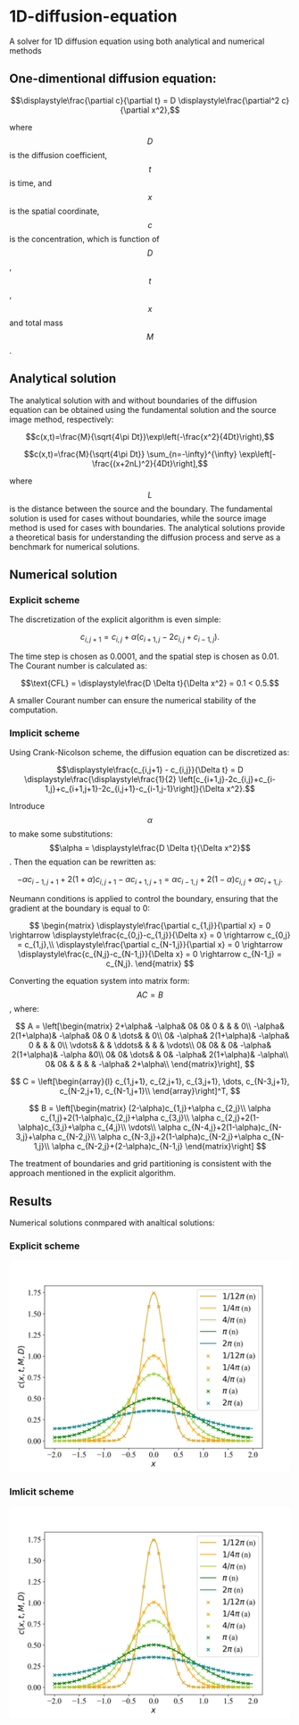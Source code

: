 # 1D-diffusion-equation
A solver for 1D diffusion equation using both analytical and numerical methods

## One-dimentional diffusion equation:
$$\displaystyle\frac{\partial c}{\partial t} = D \displaystyle\frac{\partial^2 c}{\partial x^2},$$

where $$D$$ is the diffusion coefficient, $$t$$ is time, and $$x$$ is the spatial coordinate, $$c$$ is the concentration, which is function of $$D$$, $$t$$, $$x$$ and total mass $$M$$.

## Analytical solution
The analytical solution with and without boundaries of the diffusion equation can be obtained using the fundamental solution and the source image method, respectively:

$$c(x,t)=\frac{M}{\sqrt{4\pi Dt}}\exp\left(-\frac{x^2}{4Dt}\right),$$

$$c(x,t)=\frac{M}{\sqrt{4\pi Dt}} \sum_{n=-\infty}^{\infty} \exp\left[-\frac{(x+2nL)^2}{4Dt}\right],$$

where $$L$$ is the distance between the source and the boundary. The fundamental solution is used for cases without boundaries, while the source image method is used for cases with boundaries. The analytical solutions provide a theoretical basis for understanding the diffusion process and serve as a benchmark for numerical solutions.

## Numerical solution
### Explicit scheme
The discretization of the explicit algorithm is even simple:

$$c_{i,j+1} = c_{i,j} + \alpha(c_{i+1,j}-2c_{i,j}+c_{i-1,j}).$$

The time step is chosen as 0.0001, and the spatial step is chosen as 0.01. The Courant number is calculated as:

$$\text{CFL} = \displaystyle\frac{D \Delta t}{\Delta x^2} = 0.1 < 0.5.$$

A smaller Courant number can ensure the numerical stability of the computation.

### Implicit scheme
Using Crank-Nicolson scheme, the diffusion equation can be discretized as:

$$\displaystyle\frac{c_{i,j+1} - c_{i,j}}{\Delta t} = D \displaystyle\frac{\displaystyle\frac{1}{2} \left[c_{i+1,j}-2c_{i,j}+c_{i-1,j}+c_{i+1,j+1}-2c_{i,j+1}-c_{i-1,j-1}\right]}{\Delta x^2}.$$

Introduce $$\alpha$$ to make some substitutions: $$\alpha = \displaystyle\frac{D \Delta t}{\Delta x^2}$$. Then the equation can be rewritten as:

$$-\alpha c_{i-1,j+1}+2(1+\alpha)c_{i,j+1}-\alpha c_{i+1,j+1} = \alpha c_{i-1,j}+2(1-\alpha)c_{i,j}+\alpha c_{i+1,j}.$$

Neumann conditions is applied to control the boundary, ensuring that the gradient at the boundary is equal to 0:

$$
    \begin{matrix}
        \displaystyle\frac{\partial c_{1,j}}{\partial x} = 0 \rightarrow \displaystyle\frac{c_{0,j}-c_{1,j}}{\Delta x} = 0 \rightarrow c_{0,j} = c_{1,j},\\
        \displaystyle\frac{\partial c_{N-1,j}}{\partial x} = 0 \rightarrow \displaystyle\frac{c_{N,j}-c_{N-1,j}}{\Delta x} = 0 \rightarrow c_{N-1,j} = c_{N,j}.
    \end{matrix}
$$

Converting the equation system into matrix form: $$AC=B$$, where:

$$
A = \left[\begin{matrix}
        2+\alpha&  -\alpha&   0&   0& 0 & & & 0\\
        -\alpha&   2(1+\alpha)&  -\alpha&   0&  0 & \dots& & 0\\
        0&  -\alpha&   2(1+\alpha)&  -\alpha&  0 & & & 0\\
        \vdots&  &  &  \ddots&  &  & & \vdots\\
        0&  0&  & 0& -\alpha&   2(1+\alpha)&  -\alpha &0\\
        0&  0&  \dots& & 0& -\alpha&   2(1+\alpha)&  -\alpha\\
        0&  0&   & & & & -\alpha& 2+\alpha\\
    \end{matrix}\right],
$$

$$
C = \left[\begin{array}{l}
            c_{1,j+1}, c_{2,j+1}, c_{3,j+1}, \dots, c_{N-3,j+1}, c_{N-2,j+1}, c_{N-1,j+1}\\
        \end{array}\right]^T,
$$

$$
B = \left[\begin{matrix}
        (2-\alpha)c_{1,j}+\alpha c_{2,j}\\
        \alpha c_{1,j}+2(1-\alpha)c_{2,j}+\alpha c_{3,j}\\
        \alpha c_{2,j}+2(1-\alpha)c_{3,j}+\alpha c_{4,j}\\
        \vdots\\
        \alpha c_{N-4,j}+2(1-\alpha)c_{N-3,j}+\alpha c_{N-2,j}\\
        \alpha c_{N-3,j}+2(1-\alpha)c_{N-2,j}+\alpha c_{N-1,j}\\
        \alpha c_{N-2,j}+(2-\alpha)c_{N-1,j}
    \end{matrix}\right]
$$

The treatment of boundaries and grid partitioning is consistent with the approach mentioned in the explicit algorithm.

## Results

Numerical solutions conmpared with analtical solutions:

### Explicit scheme ###
![image](https://github.com/ZimoJupiter/1D-diffusion-equation/blob/main/Figures/Explicit.png)

### Imlicit scheme ###
![image](https://github.com/ZimoJupiter/1D-diffusion-equation/blob/main/Figures/Implicit.png)
